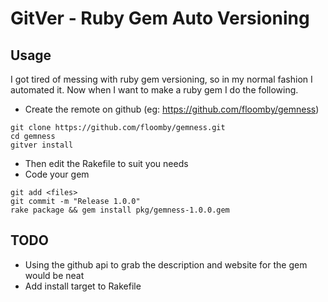 GitVer - Ruby Gem Auto Versioning
=================================

Usage
-----

I got tired of messing with ruby gem versioning, so
in my normal fashion I automated it. Now when I want
to make a ruby gem I do the following.

 * Create the remote on github (eg: https://github.com/floomby/gemness)

```
git clone https://github.com/floomby/gemness.git
cd gemness
gitver install
```
 * Then edit the Rakefile to suit you needs
 * Code your gem

```
git add <files>
git commit -m "Release 1.0.0"
rake package && gem install pkg/gemness-1.0.0.gem
```

TODO
----

 * Using the github api to grab the description and
   website for the gem would be neat
 * Add install target to Rakefile

